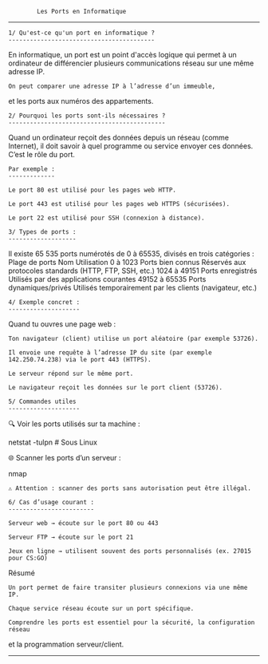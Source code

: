 			Les Ports en Informatique
************************************************************************

	1/ Qu'est-ce qu'un port en informatique ?
	-----------------------------------------

En informatique, un port est un point d'accès logique qui permet à un ordinateur de différencier 
plusieurs communications réseau sur une même adresse IP.

    On peut comparer une adresse IP à l’adresse d’un immeuble,
et les ports aux numéros des appartements.

	2/ Pourquoi les ports sont-ils nécessaires ?
	--------------------------------------------

Quand un ordinateur reçoit des données depuis un réseau (comme Internet),
il doit savoir à quel programme ou service envoyer ces données. C’est le rôle du port.

	Par exemple :
	-------------

    Le port 80 est utilisé pour les pages web HTTP.

    Le port 443 est utilisé pour les pages web HTTPS (sécurisées).

    Le port 22 est utilisé pour SSH (connexion à distance).

	3/ Types de ports :
	-------------------

Il existe 65 535 ports numérotés de 0 à 65535, divisés en trois catégories :
Plage de ports	Nom	Utilisation
0 à 1023	Ports bien connus	Réservés aux protocoles standards (HTTP, FTP, SSH, etc.)
1024 à 49151	Ports enregistrés	Utilisés par des applications courantes
49152 à 65535	Ports dynamiques/privés	Utilisés temporairement par les clients (navigateur, etc.)

	4/ Exemple concret :
	--------------------

Quand tu ouvres une page web :

    Ton navigateur (client) utilise un port aléatoire (par exemple 53726).

    Il envoie une requête à l’adresse IP du site (par exemple 142.250.74.238) via le port 443 (HTTPS).

    Le serveur répond sur le même port.

    Le navigateur reçoit les données sur le port client (53726).

	5/ Commandes utiles
	--------------------

🔍 Voir les ports utilisés sur ta machine :

netstat -tulpn  # Sous Linux

🌐 Scanner les ports d’un serveur :

nmap <adresse IP ou nom de domaine>

    ⚠️ Attention : scanner des ports sans autorisation peut être illégal.

	6/ Cas d’usage courant :
	------------------------

    Serveur web → écoute sur le port 80 ou 443

    Serveur FTP → écoute sur le port 21

    Jeux en ligne → utilisent souvent des ports personnalisés (ex. 27015 pour CS:GO)

Résumé

    Un port permet de faire transiter plusieurs connexions via une même IP.

    Chaque service réseau écoute sur un port spécifique.

    Comprendre les ports est essentiel pour la sécurité, la configuration réseau 
et la programmation serveur/client.

*******************************************************************************
